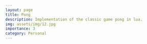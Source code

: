 ```yaml
---
layout: page
title: Pong
description: Implementation of the classic game pong in lua.
img: assets/img/12.jpg
importance: 3
category: Personal
---
```

